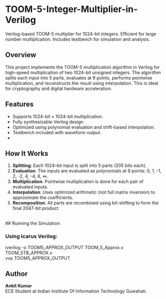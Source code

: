 # TOOM-5-Integer-Multiplier-in-Verilog
Verilog-based TOOM-5 multiplier for 1024-bit integers. Efficient for large number multiplication. Includes testbench for simulation and analysis.
<br>
## Overview

This project implements the TOOM-5 multiplication algorithm in Verilog for high-speed multiplication of two 1024-bit unsigned integers. The algorithm splits each input into 5 parts, evaluates at 9 points, performs pointwise multiplication, and reconstructs the result using interpolation. This is ideal for cryptography and digital hardware acceleration.
<br>
## Features

- Supports 1024-bit × 1024-bit multiplication. 
- Fully synthesizable Verilog design.  
- Optimized using polynomial evaluation and shift-based interpolation. 
- Testbench included with waveform output.
- 
##  How It Works

1. **Splitting**: Each 1024-bit input is split into 5 parts (205 bits each).
2. **Evaluation**: The inputs are evaluated as polynomials at 9 points: 0, 1, -1, 2, -2, 4, -4, 8, ∞.
3. **Multiplication**: Pointwise multiplication is done for each pair of evaluated inputs.
4. **Interpolation**: Uses optimized arithmetic (not full matrix inversion) to approximate the coefficients.
5. **Recomposition**: All parts are recombined using bit-shifting to form the final 2047-bit product.

<br>
##  Running the Simulation

### Using Icarus Verilog:
iverilog -o TOOM5_APPROX_OUTPUT TOOM_5_Approx.v TOOM_5TB_APPROX.v    
vvp TOOM5_APPROX_OUTPUT

##  Author
**Ankit Kumar**  
ECE Student at Indian Institute Of Information Technology Guwahati.
